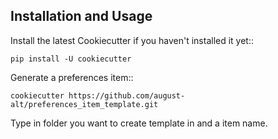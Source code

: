 ## Installation and Usage

Install the latest Cookiecutter if you haven't installed it yet::

    pip install -U cookiecutter

Generate a preferences item::

    cookiecutter https://github.com/august-alt/preferences_item_template.git

Type in folder you want to create template in and a item name.
